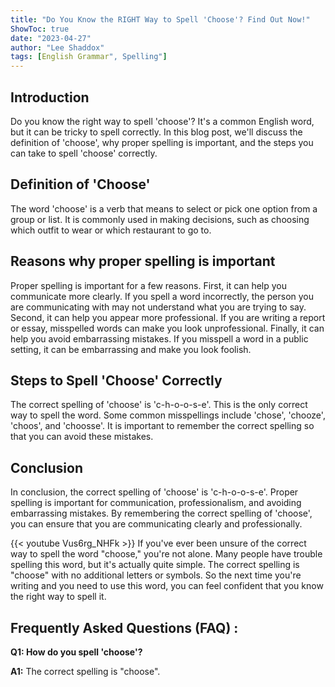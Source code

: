 ```yaml
---
title: "Do You Know the RIGHT Way to Spell 'Choose'? Find Out Now!"
ShowToc: true 
date: "2023-04-27"
author: "Lee Shaddox" 
tags: [English Grammar", Spelling"]
---
```

## Introduction
Do you know the right way to spell 'choose'? It's a common English word, but it can be tricky to spell correctly. In this blog post, we'll discuss the definition of 'choose', why proper spelling is important, and the steps you can take to spell 'choose' correctly. 

## Definition of 'Choose'
The word 'choose' is a verb that means to select or pick one option from a group or list. It is commonly used in making decisions, such as choosing which outfit to wear or which restaurant to go to. 

## Reasons why proper spelling is important
Proper spelling is important for a few reasons. First, it can help you communicate more clearly. If you spell a word incorrectly, the person you are communicating with may not understand what you are trying to say. Second, it can help you appear more professional. If you are writing a report or essay, misspelled words can make you look unprofessional. Finally, it can help you avoid embarrassing mistakes. If you misspell a word in a public setting, it can be embarrassing and make you look foolish. 

## Steps to Spell 'Choose' Correctly
The correct spelling of 'choose' is 'c-h-o-o-s-e'. This is the only correct way to spell the word. Some common misspellings include 'chose', 'chooze', 'choos', and 'choosse'. It is important to remember the correct spelling so that you can avoid these mistakes. 

## Conclusion
In conclusion, the correct spelling of 'choose' is 'c-h-o-o-s-e'. Proper spelling is important for communication, professionalism, and avoiding embarrassing mistakes. By remembering the correct spelling of 'choose', you can ensure that you are communicating clearly and professionally.

{{< youtube Vus6rg_NHFk >}} 
If you've ever been unsure of the correct way to spell the word "choose," you're not alone. Many people have trouble spelling this word, but it's actually quite simple. The correct spelling is "choose" with no additional letters or symbols. So the next time you're writing and you need to use this word, you can feel confident that you know the right way to spell it.

## Frequently Asked Questions (FAQ) :
**Q1: How do you spell 'choose'?**

**A1:** The correct spelling is "choose".





